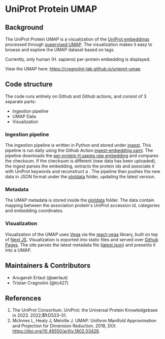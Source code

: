 # UniProt Protein UMAP

## Background

The UniProt Protein UMAP is a visualization of the [UniProt embeddings](https://www.uniprot.org/help/embeddings) processed through [supervised UMAP](https://umap-learn.readthedocs.io/en/latest/supervised.html). The visualization makes it easy to browse and explore the UMAP dataset based on tags.

Currently, only human (H. sapiens) per-protein embedding is displayed.

View the UMAP here: https://cragnolini-lab.github.io/uniprot-umap

## Code structure

The code runs entirely on Github and Github actions, and consist of 3 separate parts:

- Ingestion pipeline
- UMAP Data
- Visualization

### Ingestion pipeline

The ingestion pipeline is written in Python and stored under [ingest](/ingest). This pipeline is run daily using the Github Action [ingest-embedding.yaml](/.github/workflows/ingest-embedding.yaml). The pipeline downloads the [per-protein H.sapies raw embedding](https://www.uniprot.org/help/downloads#embeddings) and compares the checksum. If the checksum is different (new data has been uploaded), the ingest parses the embedding, extracts the protein ids and associate it with UniProt keywords and reconstruct a . The pipeline then pushes the new data in JSON format under the [plotdata](/plotdata/) folder, updating the latest version.

### Metadata

The UMAP metadata is stored inside the [plotdata](/plotdata/) folder. The data contain mapping between the association protein's UniProt accession id, categories and embedding coordinates.

### Visualization

Visualization of the UMAP uses [Vega](https://vega.github.io/) via the [react-vega](https://www.npmjs.com/package/react-vega) library, built on top of [Next JS](https://nextjs.org/). Visualization is exported into static files and served over [Github Pages](https://pages.github.com/). The site parses the latest metadata file ([latest.json](/plotdata/latest.json)) and presents it into a UMAP.

## Maintainers & Contributors

- Anugerah Erlaut (@aerlaut)
- Tristan Cragnolini (@tc427)

## References
1. The UniProt Consortium. UniProt: the Universal Protein Knowledgebase in 2023.  2022;<b>51</b>:D523–31.
2. McInnes L, Healy J, Melville J. UMAP: Uniform Manifold Approximation and Projection for Dimension Reduction.  2018, DOI: https://doi.org/10.48550/arXiv.1802.03426.
